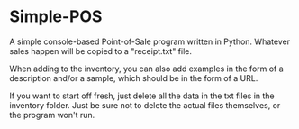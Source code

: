 # Simple-POS
A simple console-based Point-of-Sale program written in Python. Whatever sales happen will be copied to a "receipt.txt" file.

When adding to the inventory, you can also add examples in the form of a description and/or a sample, which should be in the form
of a URL. 

If you want to start off fresh, just delete all the data in the txt files in the inventory folder. Just be sure not to delete the
actual files themselves, or the program won't run.
